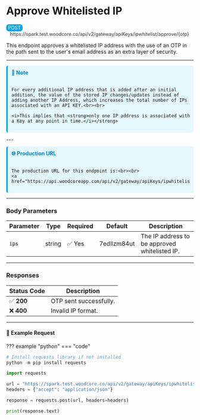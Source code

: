 # Approve Whitelisted IP

<div style="background-color: #0ea5e9; font-size: 0.9em; color: white; display: inline-block; padding: 2px 5px; border-radius: 7px;">
  POST
</div> 
<span style="font-size: 0.9em; color: #333; margin-left: 10px;">
  <a href="https://spark.test.woodcore.co/api/v2/gateway/apiKeys/ipwhitelist/approve/{otp}" style="text-decoration: none; color: #333;">https://spark.test.woodcore.co/api/v2/gateway/apiKeys/ipwhitelist/approve/{otp}</a>
</span>


This endpoint approves a whitelisted IP address with the use of an OTP in the path sent to the user's email address as an extra layer of security.

---
<div style="background-color: #e5f7ff; border-left: 4px solid #0ea5e9; padding: 10px; margin: 10px 0; border-radius: 5px;">
  <strong style="color: #0284c7;"> 📝 Note</strong><br><br>



    For every additional IP address that is added after an initial addition, the value of the stored IP changes/updates instead of adding another IP Address, which increases the total number of IPs associated with an API KEY.<br><br>

    <i>This implies that <strong>only one IP address is associated with a Key at any point in time.</i></strong>
</div>
---

<div style="background-color: #e5f7ff; border-left: 4px solid #0ea5e9; padding: 10px; margin: 10px 0; border-radius: 5px;">
  <strong style="color: #0284c7;"> 🌐 Production URL</strong><br><br>


    The production URL for this endpoint is:<br><br>
    <a href="https://api.woodcoreapp.com/api/v2/gateway/apiKeys/ipwhitelist/approve/">https://api.woodcoreapp.com/api/v2/gateway/apiKeys/ipwhitelist/approve/</a>
</div>


---

### **Body Parameters**
| Parameter | Type   | Required | Default     | Description                                   |
|-----------|--------|----------|-------------|-----------------------------------------------|
| `ips`     | string | ✅ Yes   | 7edllzm84ut | The IP address to be approved whitelisted IP. |

----

### **Responses**
| Status Code | Description                      |
|-------------|----------------------------------|
| ✅ **200**  | OTP sent successfully.           |
| ❌ **400**  | Invalid IP format.               |

----

#### 🔗 Example Request 
??? example "python"
    === "code"
```python
# Install requests library if not installed
python -m pip install requests

import requests

url = "https://spark.test.woodcore.co/api/v2/gateway/apiKeys/ipwhitelist/approve/{otp}"
headers = {"accept": "application/json"}

response = requests.post(url, headers=headers)

print(response.text)
```